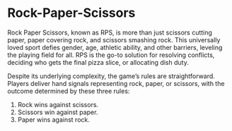 # Rock-Paper-Scissors
Rock Paper Scissors, known as RPS, is more than just scissors cutting paper, paper covering rock, and scissors smashing rock. This universally loved sport defies gender, age, athletic ability, and other barriers, leveling the playing field for all. RPS is the go-to solution for resolving conflicts, deciding who gets the final pizza slice, or allocating dish duty.

Despite its underlying complexity, the game’s rules are straightforward. Players deliver hand signals representing rock, paper, or scissors, with the outcome determined by these three rules:

1. Rock wins against scissors.
2. Scissors win against paper.
3. Paper wins against rock.
